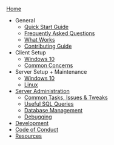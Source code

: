 [Home](https://github.com/LandSandBoat/server/wiki)

* General
  * [Quick Start Guide](https://github.com/LandSandBoat/server/wiki/Quick-Start-Guide)
  * [Frequently Asked Questions](https://github.com/LandSandBoat/server/wiki/Frequently-Asked-Questions)
  * [What Works](https://github.com/LandSandBoat/server/wiki/What-Works)
  * [Contributing Guide](https://github.com/LandSandBoat/server/blob/base/CONTRIBUTING.md)
* Client Setup
  * [Windows 10](https://github.com/LandSandBoat/server/wiki/Client-setup-%5BWindows%5D)
  * [Common Concerns](https://github.com/LandSandBoat/server/wiki/Miscellaneous-(Client))
* Server Setup + Maintenance
  * [Windows 10](https://github.com/LandSandBoat/server/wiki/Server-setup-and-maintenance-%5BWindows-10%5D)
  * [Linux](https://github.com/LandSandBoat/server/wiki/Server-Setup-and-Maintenance-%5BLinux%5D)
* [Server Administration](https://github.com/LandSandBoat/server/wiki/Server-Administration)
  * [Common Tasks, Issues & Tweaks](https://github.com/LandSandBoat/server/wiki/Miscellaneous-(Server))
  * [Useful SQL Queries](https://github.com/LandSandBoat/server/wiki/Useful-SQL-queries)
  * [Database Management](https://github.com/LandSandBoat/server/wiki/Database-Management)
  * [Debugging](https://github.com/LandSandBoat/server/wiki/Debugging)
* [Development](https://github.com/LandSandBoat/server/wiki/Development)
* [Code of Conduct](https://github.com/LandSandBoat/server/wiki/Contributor-Conduct)
* [Resources](https://github.com/LandSandBoat/server/wiki/Resources)
